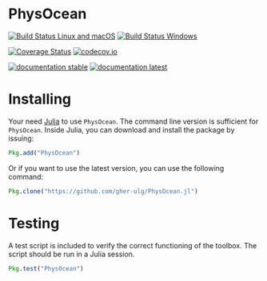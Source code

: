 # PhysOcean

[![Build Status Linux and macOS](https://travis-ci.org/gher-ulg/PhysOcean.jl.svg?branch=master)](https://travis-ci.org/gher-ulg/PhysOcean.jl)
[![Build Status Windows](https://ci.appveyor.com/api/projects/status/github/gher-ulg/PhysOcean.jl?branch=master&svg=true)](https://ci.appveyor.com/project/Alexander-Barth/physocean-jl)

[![Coverage Status](https://coveralls.io/repos/gher-ulg/PhysOcean.jl/badge.svg?branch=master&service=github)](https://coveralls.io/github/gher-ulg/PhysOcean.jl?branch=master)
[![codecov.io](http://codecov.io/github/gher-ulg/PhysOcean.jl/coverage.svg?branch=master)](http://codecov.io/github/gher-ulg/PhysOcean.jl?branch=master)

[![documentation stable](https://img.shields.io/badge/docs-stable-blue.svg)](https://gher-ulg.github.io/PhysOcean.jl/stable/)
[![documentation latest](https://img.shields.io/badge/docs-latest-blue.svg)](https://gher-ulg.github.io/PhysOcean.jl/latest/)



# Installing

Your need [Julia](http://julialang.org) to use `PhysOcean`. The command line version is sufficient for `PhysOcean`.
Inside Julia, you can download and install the package by issuing:

```julia
Pkg.add("PhysOcean")
```

Or if you want to use the latest version, you can use the following command:

```julia
Pkg.clone("https://github.com/gher-ulg/PhysOcean.jl")
```

# Testing

A test script is included to verify the correct functioning of the toolbox.
The script should be run in a Julia session.

```julia
Pkg.test("PhysOcean")
```

